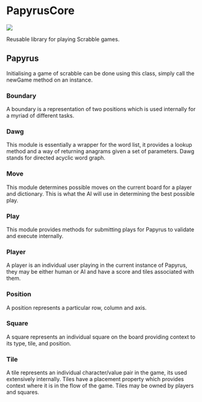 # PapyrusCore
![](https://reposs.herokuapp.com/?path=ChrisAU/PapyrusCore)

Reusable library for playing Scrabble games.

## Papyrus
Initialising a game of scrabble can be done using this class, simply call the newGame method on an instance.

### Boundary 
A boundary is a representation of two positions which is used internally for a myriad of different tasks.

### Dawg
This module is essentially a wrapper for the word list, it provides a lookup method and a way of returning anagrams given a set of parameters. Dawg stands for directed acyclic word graph.

### Move
This module determines possible moves on the current board for a player and dictionary. This is what the AI will use in determining the best possible play.

### Play
This module provides methods for submitting plays for Papyrus to validate and execute internally.

### Player
A player is an individual user playing in the current instance of Papyrus, they may be either human or AI and have a score and tiles associated with them.

### Position
A position represents a particular row, column and axis.

### Square
A square represents an individual square on the board providing context to its type, tile, and position.

### Tile
A tile represents an individual character/value pair in the game, its used extensively internally. Tiles have a placement property which provides context where it is in the flow of the game. Tiles may be owned by players and squares.
